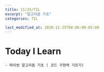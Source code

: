 ```yaml
---
title: 11/25/TIL
excerpt: "알고리즘 기초"
categories: TIL

last_modified_at: 2020-11-25T08:06:00-05:00
---
```


# Today I Learn
    - 파이썬 알고리즘 기초 ( 코드 구현력 기르기)
        
      